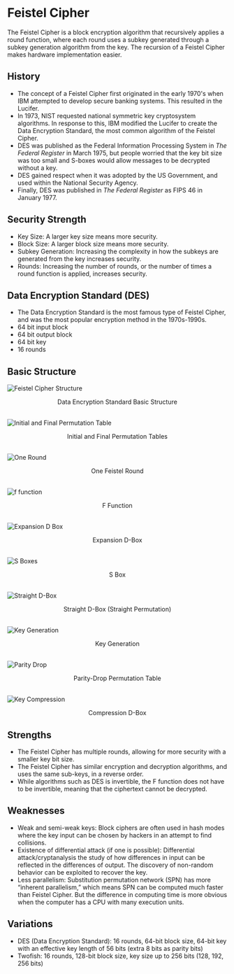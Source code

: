 # Feistel Cipher 
The Feistel Cipher is a block encryption algorithm that recursively applies a round function, where each round uses a subkey generated through a subkey generation algorithm from the key. The recursion of a Feistel Cipher makes hardware implementation easier.

## History
* The concept of a Feistel Cipher first originated in the early 1970's when IBM attempted to develop secure banking systems. This resulted in the Lucifer. 
* In 1973, NIST requested national symmetric key cryptosystem algorithms. In response to this, IBM modified the Lucifer to create the Data Encryption Standard, the most common algorithm of the Feistel Cipher. 
* DES was published as the Federal Information Processing System in _The Federal Register_ in March 1975, but people worried that the key bit size was too small and S-boxes would allow messages to be decrypted without a key.
* DES gained respect when it was adopted by the US Government, and used within the National Security Agency.
* Finally, DES was published in _The Federal Register_ as FIPS 46 in January 1977.

## Security Strength
* Key Size: A larger key size means more security.
* Block Size: A larger block size means more security.
* Subkey Generation: Increasing the complexity in how the subkeys are generated from the key increases security.
* Rounds: Increasing the number of rounds, or the number of times a round function is applied, increases security.

## Data Encryption Standard (DES)
* The Data Encryption Standard is the most famous type of Feistel Cipher, and was the most popular encryption method in the 1970s-1990s.
* 64 bit input block
* 64 bit output block
* 64 bit key
* 16 rounds

## Basic Structure
![Feistel Cipher Structure](img/BasicStructure.png)
<center>Data Encryption Standard Basic Structure</center>

\
![Initial and Final Permutation Table](img/PermutationTables.png)
<center>Initial and Final Permutation Tables</center>

\
![One Round](img/OneRound.png)
<center>One Feistel Round</center>

\
![f function](img/ffunction.png)
<center>F Function</center>

\
![Expansion D Box](img/expansionBox.png)
<center>Expansion D-Box</center>

\
![S Boxes](img/sBox.png)
<center>S Box</center>

\
![Straight D-Box](img/straightPermutation.png)
<center>Straight D-Box (Straight Permutation)</center>

\
![Key Generation](img/KeyGeneration.png)
<center>Key Generation</center>

\
![Parity Drop](img/parityDrop.png)
<center>Parity-Drop Permutation Table</center>

\
![Key Compression](img/keyCompression.png)
<center>Compression D-Box</center>

## Strengths
* The Feistel Cipher has multiple rounds, allowing for more security with a smaller key bit size.
* The Feistel Cipher has similar encryption and decryption algorithms, and uses the same sub-keys, in a reverse order.
* While algorithms such as DES is invertible, the F function does not have to be invertible, meaning that the ciphertext cannot be decrypted.

## Weaknesses
* Weak and semi-weak keys: Block ciphers are often used in hash modes where the key input can be chosen by hackers in an attempt to find collisions.
* Existence of differential attack (if one is possible): Differential attack/cryptanalysis the study of how differences in input can be reflected in the differences of output. The discovery of non-random behavior can be exploited to recover the key.
* Less parallelism: Substitution permutation network (SPN) has more “inherent parallelism,” which means SPN can be computed much faster than Feistel Cipher. But the difference in computing time is more obvious when the computer has a CPU with many execution units.

## Variations
* DES (Data Encryption Standard): 16 rounds, 64-bit block size, 64-bit key with an effective key length of 56 bits (extra 8 bits as parity bits)
* Twofish: 16 rounds, 128-bit block size, key size up to 256 bits (128, 192, 256 bits)
